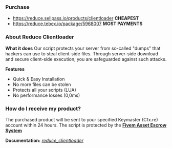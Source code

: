 ### Purchase
- https://reduce.sellpass.io/products/clientloader **CHEAPEST**
- https://reduce.tebex.io/package/5968007 **MOST PAYMENTS**

### About Reduce Clientloader

**What it does**
Our script protects your server from so-called "dumps" that hackers can use to steal client-side files. Through server-side download and secure client-side execution, you are safeguarded against such attacks.

**Features**
- Quick & Easy Installation
- No more files can be stolen
- Protects all your scripts (LUA)
- No performance losses (0,0ms)

### How do I receive my product?
The purchased product will be sent to your specified Keymaster (Cfx.re) account within 24 hours.
The script is protected by the [**Fivem Asset Escrow System**](https://forum.cfx.re/t/introducing-asset-escrow-for-your-resources/4777151)

**Documentation:** [*reduce_clientloader*](https://reduce-services.gitbook.io/docs/clientloader/installation)
